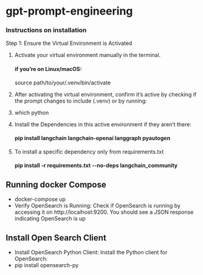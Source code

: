 # gpt-prompt-engineering


### Instructions on installation
Step 1: Ensure the Virtual Environment is Activated
1. Activate your virtual environment manually in the terminal.
    #### if you’re on Linux/macOS:
    source path/to/your/.venv/bin/activate

2. After activating the virtual environment, confirm it’s active by checking if the prompt changes to include (.venv) or by running:

3. which python

4. Install the Dependencies in this active environment if they aren’t there:
    #### pip install langchain langchain-openai langgraph pyautogen
5. To install a specific dependency only from requirements.txt 
    #### pip install -r requirements.txt --no-deps langchain_community


## Running docker Compose
* docker-compose up
* Verify OpenSearch is Running: Check if OpenSearch is running by accessing it on http://localhost:9200. You should see a JSON response indicating OpenSearch is up
## Install Open Search Client
* Install OpenSearch Python Client: Install the Python client for OpenSearch:
* pip install opensearch-py
